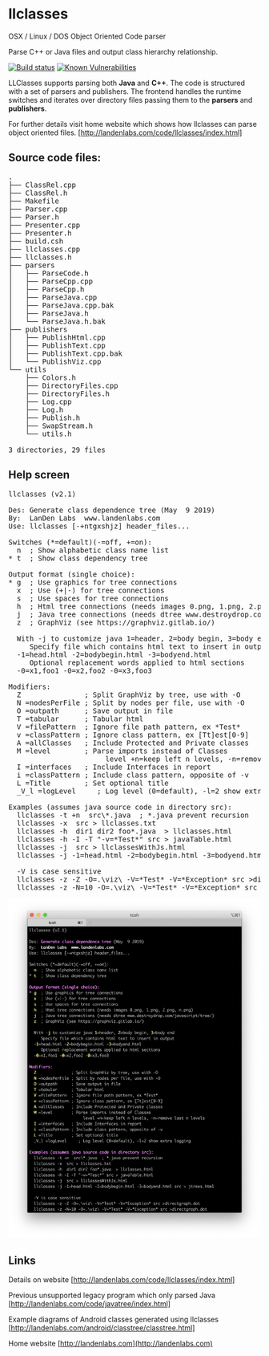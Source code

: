 # llclasses
OSX / Linux / DOS  Object Oriented Code parser

Parse C++ or Java files and output class hierarchy relationship. 

  [![Build status](https://travis-ci.org/landenlabs/llclasses.svg?branch=master)](https://travis-ci.org/landenlabs/llclasses)
  [![Known Vulnerabilities](https://snyk.io/test/github/landenlabs/llclasses/badge.svg)](https://snyk.io/test/github/landenlabs/llclasses)

LLClasses supports parsing both **Java** and **C++**. The code is structured with a set of parsers and publishers.  The frontend handles the runtime switches and iterates over directory files
passing them to the **parsers** and **publishers**. 

For further details visit home website which shows how llclasses can parse object oriented files.
[http://landenlabs.com/code/llclasses/index.html]


## Source code files:
<pre>
.
├── ClassRel.cpp
├── ClassRel.h
├── Makefile
├── Parser.cpp
├── Parser.h
├── Presenter.cpp
├── Presenter.h
├── build.csh
├── llclasses.cpp
├── llclasses.h
├── parsers
│   ├── ParseCode.h
│   ├── ParseCpp.cpp
│   ├── ParseCpp.h
│   ├── ParseJava.cpp
│   ├── ParseJava.cpp.bak
│   ├── ParseJava.h
│   └── ParseJava.h.bak
├── publishers
│   ├── PublishHtml.cpp
│   ├── PublishText.cpp
│   ├── PublishText.cpp.bak
│   └── PublishViz.cpp
└── utils
    ├── Colors.h
    ├── DirectoryFiles.cpp
    ├── DirectoryFiles.h
    ├── Log.cpp
    ├── Log.h
    ├── Publish.h
    ├── SwapStream.h
    └── utils.h

3 directories, 29 files
</pre>
 
##  Help screen

<pre>
llclasses (v2.1)

Des: Generate class dependence tree (May  9 2019)
By:  LanDen Labs  www.landenlabs.com
Use: llclasses [-+ntgxshjz] header_files...

Switches (*=default)(-=off, +=on):
  n  ; Show alphabetic class name list
* t  ; Show class dependency tree

Output format (single choice):
* g  ; Use graphics for tree connections
  x  ; Use (+|-) for tree connections
  s  ; Use spaces for tree connections
  h  ; Html tree connections (needs images 0.png, 1.png, 2.png, n.png)
  j  ; Java tree connections (needs dtree www.destroydrop.com/javascript/tree/)
  z  ; GraphViz (see https://graphviz.gitlab.io/)

  With -j to customize java 1=header, 2=body begin, 3=body end
     Specify file which contains html text to insert in output
  -1=head.html -2=bodybegin.html -3=bodyend.html
     Optional replacement words applied to html sections
  -0=x1,foo1 -0=x2,foo2 -0=x3,foo3

Modifiers:
  Z               ; Split GraphViz by tree, use with -O
  N =nodesPerFile ; Split by nodes per file, use with -O
  O =outpath      ; Save output in file
  T =tabular      ; Tabular html
  V =filePattern  ; Ignore file path pattern, ex *Test*
  v =classPattern ; Ignore class pattern, ex [Tt]est[0-9]
  A =allClasses   ; Include Protected and Private classes
  M =level        ; Parse imports instead of Classes
                       level +n=keep left n levels, -n=remove last n levels
  I =interfaces   ; Include Interfaces in report
  i =classPattern ; Include class pattern, opposite of -v
  L =Title        ; Set optional title
  _V_l =logLevel     ; Log level (0=default), -l=2 show extra logging

Examples (assumes java source code in directory src):
  llclasses -t +n  src\*.java  ; *.java prevent recursion
  llclasses -x  src > llclasses.txt
  llclasses -h  dir1 dir2 foo*.java  > llclasses.html
  llclasses -h -I -T "-v=*Test*" src > javaTable.html
  llclasses -j  src > llclassesWithJs.html
  llclasses -j -1=head.html -2=bodybegin.html -3=bodyend.html src > jtrees.html

  -V is case sensitive
  llclasses -z -Z -O=.\viz\ -V=*Test* -V=*Exception* src >directgraph.dot
  llclasses -z -N=10 -O=.\viz\ -V=*Test* -V=*Exception* src >directgraph.dot
</pre>

![screen shot of help text on OSX console](https://raw.githubusercontent.com/landenlabs/llclasses/master/llclasses-help.png)

## Links

Details on website
[http://landenlabs.com/code/llclasses/index.html]

Previous unsupported legacy program which only parsed Java
[http://landenlabs.com/code/javatree/index.html]

Example diagrams of Android classes generated using llclasses
[http://landenlabs.com/android/classtree/classtree.html]

Home website
[http://landenlabs.com](http://landenlabs.com)


